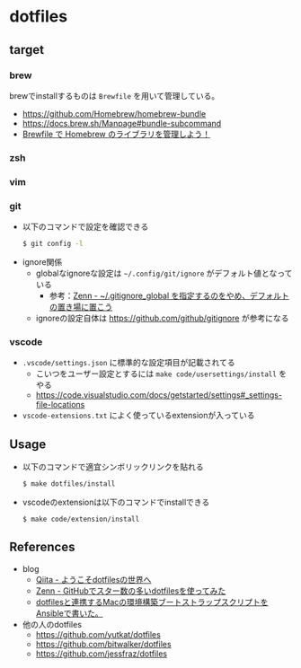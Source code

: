 # dotfiles

## target

### brew

brewでinstallするものは `Brewfile` を用いて管理している。

* https://github.com/Homebrew/homebrew-bundle
* https://docs.brew.sh/Manpage#bundle-subcommand
* [Brewfile で Homebrew のライブラリを管理しよう！]( https://kakakakakku.hatenablog.com/entry/2020/09/17/124653 )

### zsh

### vim

### git

* 以下のコマンドで設定を確認できる
  ```bash
  $ git config -l
  ```
* ignore関係
  * globalなignoreな設定は `~/.config/git/ignore` がデフォルト値となっている
    * 参考：[Zenn - ~/.gitignore_global を指定するのをやめ、デフォルトの置き場に置こう]( https://zenn.dev/qnighy/articles/1a756f2857dc20 )
  * ignoreの設定自体は https://github.com/github/gitignore が参考になる

### vscode

* `.vscode/settings.json` に標準的な設定項目が記載されてる
  * こいつをユーザー設定とするには `make code/usersettings/install` をやる
  * https://code.visualstudio.com/docs/getstarted/settings#_settings-file-locations
* `vscode-extensions.txt` によく使っているextensionが入っている

## Usage

* 以下のコマンドで適宜シンボリックリンクを貼れる
  ```bash
  $ make dotfiles/install
  ```
* vscodeのextensionは以下のコマンドでinstallできる
  ```bash
  $ make code/extension/install
  ```

## References

* blog
  * [Qiita - ようこそdotfilesの世界へ]( https://qiita.com/yutkat/items/c6c7584d9795799ee164 )
  * [Zenn - GitHubでスター数の多いdotfilesを使ってみた]( https://zenn.dev/yutakatay/articles/try-dotfiles-01 )
  * [dotfilesと連携するMacの環境構築ブートストラップスクリプトをAnsibleで書いた。]( https://senyoltw.hatenablog.jp/entry/2020/06/12/190152 )
* 他の人のdotfiles
  * https://github.com/yutkat/dotfiles
  * https://github.com/bitwalker/dotfiles
  * https://github.com/jessfraz/dotfiles